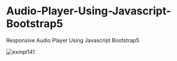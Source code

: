 # Audio-Player-Using-Javascript-Bootstrap5
Responsive Audio Player Using Javascript Bootstrap5



![exmpl141](https://user-images.githubusercontent.com/99626693/209789450-4e3938e6-d8e1-4cad-ac84-337c402e51e3.JPG)
